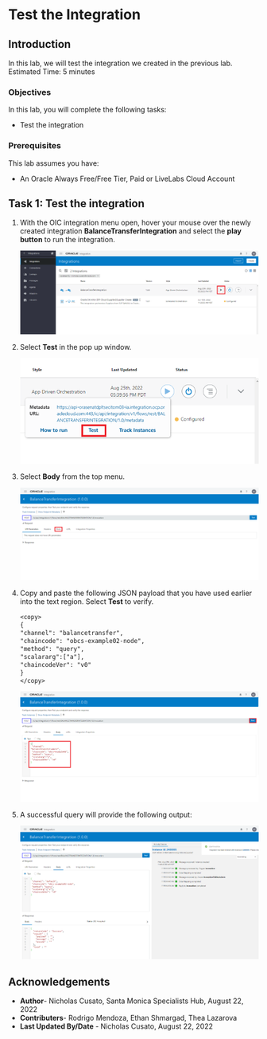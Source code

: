 # Test the Integration

## Introduction

In this lab, we will test the integration we created in the previous lab.
Estimated Time: 5 minutes


### Objectives

In this lab, you will complete the following tasks:

- Test the integration

### Prerequisites

This lab assumes you have:
- An Oracle Always Free/Free Tier, Paid or LiveLabs Cloud Account

## Task 1: Test the integration

1. With the OIC integration menu open, hover your mouse over the newly created integration **BalanceTransferIntegration** and select the **play button** to run the integration. 

    ![Run integration from menu](images/run-integration.png) 

2. Select **Test** in the pop up window.

    ![Pop up menu test option for integration](images/test-integration.png) 

3. Select **Body** from the top menu. 

    ![Update model details](images/select-body.png) 

4. Copy and paste the following JSON payload that you 
have used earlier into the text region. Select **Test** to verify.

    ```
    <copy>
    {
    "channel": "balancetransfer",
    "chaincode": "obcs-example02-node",
    "method": "query",
    "scalararg":["a"],
    "chaincodeVer": "v0"
    }
    </copy>
    ```
    
    ![Body text region ](images/json-payload-test.png) 

5. A successful query will provide the following output:

    ![Response output for query](images/success-mapping.png) 



## Acknowledgements

- **Author**- Nicholas Cusato, Santa Monica Specialists Hub, August 22, 2022
- **Contributers**- Rodrigo Mendoza, Ethan Shmargad, Thea Lazarova
- **Last Updated By/Date** - Nicholas Cusato, August 22, 2022